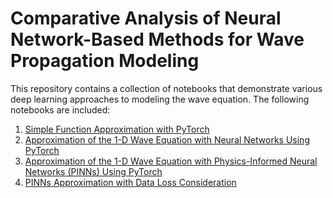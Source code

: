 # Comparative Analysis of Neural Network-Based Methods for Wave Propagation Modeling
 
This repository contains a collection of notebooks that demonstrate various deep learning approaches to modeling the wave equation. The following notebooks are included:

1. [Simple Function Approximation with PyTorch](https://github.com/oscar-rincon/NeuralNetworks-WavePropagation/blob/main/notebooks/1_Simple_Function_Aproximation.ipynb)
2. [Approximation of the 1-D Wave Equation with Neural Networks Using PyTorch](https://github.com/oscar-rincon/NeuralNetworks-WavePropagation/blob/main/notebooks/2_1D_Wave_Equation_Approximation_with_Neural_Networks.ipynb)
3. [Approximation of the 1-D Wave Equation with Physics-Informed Neural Networks (PINNs) Using PyTorch](https://github.com/oscar-rincon/NeuralNetworks-WavePropagation/blob/main/notebooks/3_Approximation_with_PINNs.ipynb)
4. [PINNs Approximation with Data Loss Consideration](https://github.com/oscar-rincon/NeuralNetworks-WavePropagation/blob/main/notebooks/4_PINNs_including_data_loss.ipynb)


 